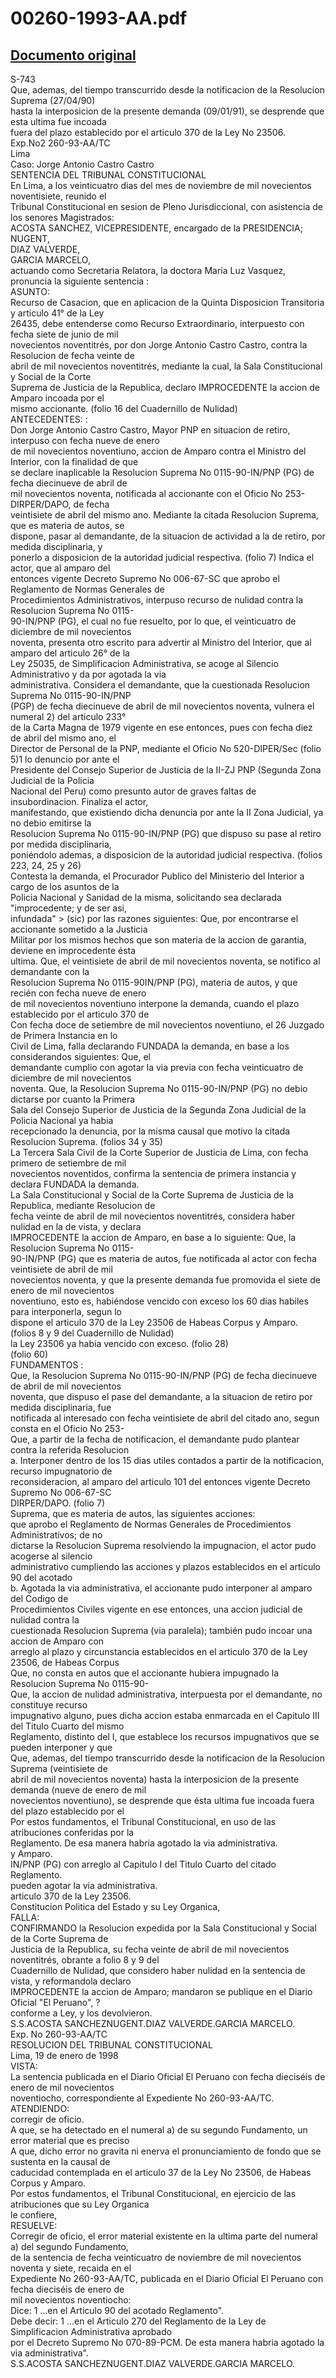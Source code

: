 
00260-1993-AA.pdf
=================
  
[Documento original](https://tc.gob.pe/jurisprudencia/1998/00260-1993-AA.pdf)  
---  
S-743  
Que, ademas, del tiempo transcurrido desde la notificacion de la Resolucion Suprema (27/04/90)  
hasta la interposicion de la presente demanda (09/01/91), se desprende que esta ultima fue incoada  
fuera del plazo establecido por el articulo 370 de la Ley No 23506.  
Exp.No2 260-93-AA/TC  
Lima  
Caso: Jorge Antonio Castro Castro  
SENTENCIA DEL TRIBUNAL CONSTITUCIONAL  
En Lima, a los veinticuatro dias del mes de noviembre de mil novecientos noventisiete, reunido el  
Tribunal Constitucional en sesion de Pleno Jurisdiccional, con asistencia de los senores Magistrados:  
ACOSTA SANCHEZ, VICEPRESIDENTE, encargado de la PRESIDENCIA;  
NUGENT,  
DIAZ VALVERDE,  
GARCIA MARCELO,  
actuando como Secretaria Relatora, la doctora Maria Luz Vasquez, pronuncia la siguiente sentencia :  
ASUNTO:   
Recurso de Casacion, que en aplicacion de la Quinta Disposicion Transitoria y articulo 41° de la Ley  
26435, debe entenderse como Recurso Extraordinario, interpuesto con fecha siete de junio de mil  
novecientos noventitrés, por don Jorge Antonio Castro Castro, contra la Resolucion de fecha veinte de  
abril de mil novecientos noventitrés, mediante la cual, la Sala Constitucional y Social de la Corte  
Suprema de Justicia de la Republica, declaro IMPROCEDENTE la accion de Amparo incoada por el  
mismo accionante. (folio 16 del Cuadernillo de Nulidad)  
ANTECEDENTES: :  
Don Jorge Antonio Castro Castro, Mayor PNP en situacion de retiro, interpuso con fecha nueve de enero  
de mil novecientos noventiuno, accion de Amparo contra el Ministro del Interior, con la finalidad de que  
se declare inaplicable la Resolucion Suprema No 0115-90-IN/PNP (PG) de fecha diecinueve de abril de  
mil novecientos noventa, notificada al accionante con el Oficio No 253-DIRPER/DAPO, de fecha  
veintisiete de abril del mismo ano. Mediante la citada Resolucion Suprema, que es materia de autos, se  
dispone, pasar al demandante, de la situacion de actividad a la de retiro, por medida disciplinaria, y  
ponerlo a disposicion de la autoridad judicial respectiva. (folio 7) Indica el actor, que al amparo del  
entonces vigente Decreto Supremo No 006-67-SC que aprobo el Reglamento de Normas Generales de  
Procedimientos Administrativos, interpuso recurso de nulidad contra la Resolucion Suprema No 0115-  
90-IN/PNP (PG), el cual no fue resuelto, por lo que, el veinticuatro de diciembre de mil novecientos  
noventa, presenta otro escrito para advertir al Ministro del Interior, que al amparo del articulo 26° de la  
Ley 25035, de Simplificacion Administrativa, se acoge al Silencio Administrativo y da por agotada la via  
administrativa. Considera el demandante, que la cuestionada Resolucion Suprema No 0115-90-IN/PNP  
(PGP) de fecha diecinueve de abril de mil novecientos noventa, vulnera el numeral 2) del articulo 233°  
de la Carta Magna de 1979 vigente en ese entonces, pues con fecha diez de abril del mismo ano, el  
Director de Personal de la PNP, mediante el Oficio No 520-DIPER/Sec (folio 5)1 lo denuncio por ante el  
Presidente del Consejo Superior de Justicia de la II-ZJ PNP (Segunda Zona Judicial de la Policia  
Nacional del Peru) como presunto autor de graves faltas de insubordinacion. Finaliza el actor,  
manifestando, que existiendo dicha denuncia por ante la II Zona Judicial, ya no debio emitirse la  
Resolucion Suprema No 0115-90-IN/PNP (PG) que dispuso su pase al retiro por medida disciplinaria,  
poniéndolo ademas, a disposicion de la autoridad judicial respectiva. (folios 223, 24, 25 y 26)  
Contesta la demanda, el Procurador Publico del Ministerio del Interior a cargo de los asuntos de la  
Policia Nacional y Sanidad de la misma, solicitando sea declarada "improcedente; y de ser asi,  
infundada" > (sic) por las razones siguientes: Que, por encontrarse el accionante sometido a la Justicia  
Militar por los mismos hechos que son materia de la accion de garantia, deviene en improcedente ésta  
ultima. Que, el veintisiete de abril de mil novecientos noventa, se notifico al demandante con la  
Resolucion Suprema No 0115-90IN/PNP (PG), materia de autos, y que recién con fecha nueve de enero  
de mil novecientos noventiuno interpone la demanda, cuando el plazo establecido por el articulo 370 de  
Con fecha doce de setiembre de mil novecientos noventiuno, el 26 Juzgado de Primera Instancia en lo  
Civil de Lima, falla declarando FUNDADA la demanda, en base a los considerandos siguientes: Que, el  
demandante cumplio con agotar la via previa con fecha veinticuatro de diciembre de mil novecientos  
noventa. Que, la Resolucion Suprema No 0115-90-IN/PNP (PG) no debio dictarse por cuanto la Primera  
Sala del Consejo Superior de Justicia de la Segunda Zona Judicial de la Policia Nacional ya habia  
recepcionado la denuncia, por la misma causal que motivo la citada Resolucion Suprema. (folios 34 y 35)  
La Tercera Sala Civil de la Corte Superior de Justicia de Lima, con fecha primero de setiembre de mil  
novecientos noventidos, confirma la sentencia de primera instancia y declara FUNDADA la demanda.  
La Sala Constitucional y Social de la Corte Suprema de Justicia de la Republica, mediante Resolucion de  
fecha veinte de abril de mil novecientos noventitrés, considera haber nulidad en la de vista, y declara  
IMPROCEDENTE la accion de Amparo, en base a lo siguiente: Que, la Resolucion Suprema No 0115-  
90-IN/PNP (PG) que es materia de autos, fue notificada al actor con fecha veintisiete de abril de mil  
novecientos noventa, y que la presente demanda fue promovida el siete de enero de mil novecientos  
noventiuno, esto es, habiéndose vencido con exceso los 60 dias habiles para interponerla, segun lo  
dispone el articulo 370 de la Ley 23506 de Habeas Corpus y Amparo. (folios 8 y 9 del Cuadernillo de Nulidad)  
la Ley 23506 ya habia vencido con exceso. (folio 28)  
(folio 60)  
FUNDAMENTOS :  
Que, la Resolucion Suprema No 0115-90-IN/PNP (PG) de fecha diecinueve de abril de mil novecientos  
noventa, que dispuso el pase del demandante, a la situacion de retiro por medida disciplinaria, fue  
notificada al interesado con fecha veintisiete de abril del citado ano, segun consta en el Oficio No 253-  
Que, a partir de la fecha de notificacion, el demandante pudo plantear contra la referida Resolucion  
a. Interponer dentro de los 15 dias utiles contados a partir de la notificacion, recurso impugnatorio de  
reconsideracion, al amparo del articulo 101 del entonces vigente Decreto Supremo No 006-67-SC  
DIRPER/DAPO. (folio 7)  
Suprema, que es materia de autos, las siguientes acciones:  
que aprobo el Reglamento de Normas Generales de Procedimientos Administrativos; de no  
dictarse la Resolucion Suprema resolviendo la impugnacion, el actor pudo acogerse al silencio  
administrativo cumpliendo las acciones y plazos establecidos en el articulo 90 del acotado  
b. Agotada la via administrativa, el accionante pudo interponer al amparo del Codigo de  
Procedimientos Civiles vigente en ese entonces, una accion judicial de nulidad contra la  
cuestionada Resolucion Suprema (via paralela); también pudo incoar una accion de Amparo con  
arreglo al plazo y circunstancia establecidos en el articulo 370 de la Ley 23506, de Habeas Corpus  
Que, no consta en autos que el accionante hubiera impugnado la Resolucion Suprema No 0115-90-  
Que, la accion de nulidad administrativa, interpuesta por el demandante, no constituye recurso  
impugnativo alguno, pues dicha accion estaba enmarcada en el Capitulo III del Titulo Cuarto del mismo  
Reglamento, distinto del I, que establece los recursos impugnativos que se pueden interponer y que  
Que, ademas, del tiempo transcurrido desde la notificacion de la Resolucion Suprema (veintisiete de  
abril de mil novecientos noventa) hasta la interposicion de la presente demanda (nueve de enero de mil  
novecientos noventiuno), se desprende que ésta ultima fue incoada fuera del plazo establecido por el  
Por estos fundamentos, el Tribunal Constitucional, en uso de las atribuciones conferidas por la  
Reglamento. De esa manera habria agotado la via administrativa.  
y Amparo.  
IN/PNP (PG) con arreglo al Capitulo I del Titulo Cuarto del citado Reglamento.  
pueden agotar la via administrativa.  
articulo 370 de la Ley 23506.  
Constitucion Politica del Estado y su Ley Organica,  
FALLA:  
CONFIRMANDO la Resolucion expedida por la Sala Constitucional y Social de la Corte Suprema de  
Justicia de la Republica, su fecha veinte de abril de mil novecientos noventitrés, obrante a folio 8 y 9 del  
Cuadernillo de Nulidad, que considero haber nulidad en la sentencia de vista, y reformandola declaro  
IMPROCEDENTE la accion de Amparo; mandaron se publique en el Diario Oficial "El Peruano", ?  
conforme a Ley, y los devolvieron.  
S.S.ACOSTA SANCHEZNUGENT.DIAZ VALVERDE.GARCIA MARCELO.  
Exp. No 260-93-AA/TC  
RESOLUCION DEL TRIBUNAL CONSTITUCIONAL  
Lima, 19 de enero de 1998  
VISTA:  
La sentencia publicada en el Diario Oficial El Peruano con fecha dieciséis de enero de mil novecientos  
noventiocho, correspondiente al Expediente No 260-93-AA/TC.  
ATENDIENDO:  
corregir de oficio.  
A que, se ha detectado en el numeral a) de su segundo Fundamento, un error material que es preciso  
A que, dicho error no gravita ni enerva el pronunciamiento de fondo que se sustenta en la causal de  
caducidad contemplada en el articulo 37 de la Ley No 23506, de Habeas Corpus y Amparo.  
Por estos fundamentos, el Tribunal Constitucional, en ejercicio de las atribuciones que su Ley Organica  
le confiere,  
RESUELVE:  
Corregir de oficio, el error material existente en la ultima parte del numeral a) del segundo Fundamento,  
de la sentencia de fecha veinticuatro de noviembre de mil novecientos noventa y siete, recaida en el  
Expediente No 260-93-AA/TC, publicada en el Diario Oficial El Peruano con fecha dieciséis de enero de  
mil novecientos noventiocho:  
Dice: 1 ...en el Articulo 90 del acotado Reglamento".  
Debe decir: 1 ...en el Articulo 270 del Reglamento de la Ley de Simplificacion Administrativa aprobado  
por el Decreto Supremo No 070-89-PCM. De esta manera habria agotado la via administrativa".  
S.S.ACOSTA SANCHEZNUGENT.DIAZ VALVERDE.GARCIA MARCELO.